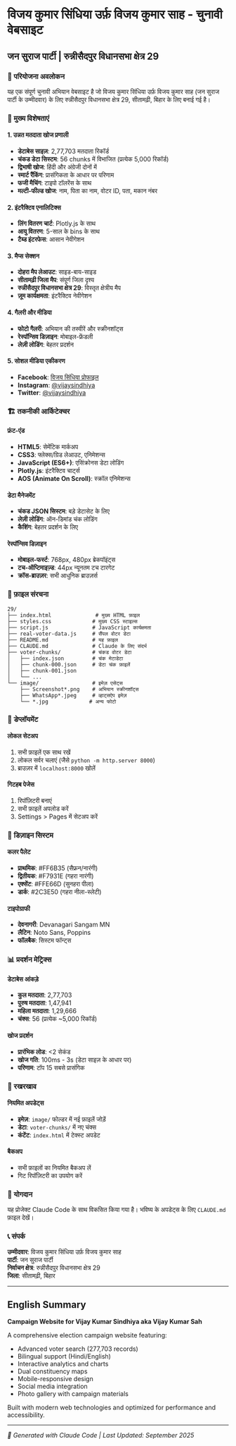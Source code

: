 # विजय कुमार सिंधिया उर्फ़ विजय कुमार साह - चुनावी वेबसाइट

## जन सुराज पार्टी | रुन्नीसैदपुर विधानसभा क्षेत्र 29

### 🎯 परियोजना अवलोकन

यह एक संपूर्ण चुनावी अभियान वेबसाइट है जो विजय कुमार सिंधिया उर्फ़ विजय कुमार साह (जन सुराज पार्टी के उम्मीदवार) के लिए रुन्नीसैदपुर विधानसभा क्षेत्र 29, सीतामढ़ी, बिहार के लिए बनाई गई है।

### 🌟 मुख्य विशेषताएं

#### 1. **उन्नत मतदाता खोज प्रणाली**
- **डेटाबेस साइज़**: 2,77,703 मतदाता रिकॉर्ड
- **चंकड डेटा सिस्टम**: 56 chunks में विभाजित (प्रत्येक 5,000 रिकॉर्ड)
- **द्विभाषी खोज**: हिंदी और अंग्रेजी दोनों में
- **स्मार्ट रैंकिंग**: प्रासंगिकता के आधार पर परिणाम
- **फजी मैचिंग**: टाइपो टॉलरेंस के साथ
- **मल्टी-फील्ड खोज**: नाम, पिता का नाम, वोटर ID, पता, मकान नंबर

#### 2. **इंटरैक्टिव एनालिटिक्स**
- **लिंग वितरण चार्ट**: Plotly.js के साथ
- **आयु वितरण**: 5-साल के bins के साथ
- **टैब्ड इंटरफेस**: आसान नेवीगेशन

#### 3. **मैप्स सेक्शन**
- **दोहरा मैप लेआउट**: साइड-बाय-साइड
- **सीतामढ़ी जिला मैप**: संपूर्ण जिला दृश्य
- **रुन्नीसैदपुर विधानसभा क्षेत्र 29**: विस्तृत क्षेत्रीय मैप
- **ज़ूम कार्यक्षमता**: इंटरैक्टिव नेवीगेशन

#### 4. **गैलरी और मीडिया**
- **फोटो गैलरी**: अभियान की तस्वीरें और स्क्रीनशॉट्स
- **रेस्पॉन्सिव डिज़ाइन**: मोबाइल-फ्रेंडली
- **लेज़ी लोडिंग**: बेहतर प्रदर्शन

#### 5. **सोशल मीडिया एकीकरण**
- **Facebook**: [विजय सिंधिया प्रोफाइल](https://www.facebook.com/vijay.sindhiya.543)
- **Instagram**: [@vijaysindhiya](https://www.instagram.com/vijaysindhiya)
- **Twitter**: [@vijaysindhiya](https://twitter.com/vijaysindhiya)

### 🏗️ तकनीकी आर्किटेक्चर

#### फ्रंट-एंड
- **HTML5**: सेमेंटिक मार्कअप
- **CSS3**: फ्लेक्स/ग्रिड लेआउट, एनिमेशन्स
- **JavaScript (ES6+)**: एसिंक्रोनस डेटा लोडिंग
- **Plotly.js**: इंटरैक्टिव चार्ट्स
- **AOS (Animate On Scroll)**: स्क्रॉल एनिमेशन्स

#### डेटा मैनेजमेंट
- **चंकड JSON सिस्टम**: बड़े डेटासेट के लिए
- **लेज़ी लोडिंग**: ऑन-डिमांड चंक लोडिंग
- **कैशिंग**: बेहतर प्रदर्शन के लिए

#### रेस्पॉन्सिव डिज़ाइन
- **मोबाइल-फर्स्ट**: 768px, 480px ब्रेकपॉइंट्स
- **टच-ऑप्टिमाइज़्ड**: 44px न्यूनतम टच टारगेट
- **क्रॉस-ब्राउज़र**: सभी आधुनिक ब्राउज़र्स

### 📁 फ़ाइल संरचना

```
29/
├── index.html              # मुख्य HTML फ़ाइल
├── styles.css             # मुख्य CSS स्टाइल्स
├── script.js              # JavaScript कार्यक्षमता
├── real-voter-data.js     # सैंपल वोटर डेटा
├── README.md              # यह फ़ाइल
├── CLAUDE.md              # Claude के लिए संदर्भ
├── voter-chunks/          # चंकड वोटर डेटा
│   ├── index.json         # चंक मेटाडेटा
│   ├── chunk-000.json     # डेटा चंक फ़ाइलें
│   ├── chunk-001.json
│   └── ...
└── image/                 # इमेज़ एसेट्स
    ├── Screenshot*.png    # अभियान स्क्रीनशॉट्स
    ├── WhatsApp*.jpeg     # व्हाट्सऐप इमेज़
    └── *.jpg             # अन्य फोटो
```

### 🚀 डेप्लॉयमेंट

#### लोकल सेटअप
1. सभी फ़ाइलें एक साथ रखें
2. लोकल सर्वर चलाएं (जैसे `python -m http.server 8000`)
3. ब्राउज़र में `localhost:8000` खोलें

#### गिटहब पेजेस
1. रिपॉज़िटरी बनाएं
2. सभी फ़ाइलें अपलोड करें
3. Settings > Pages में सेटअप करें

### 🎨 डिज़ाइन सिस्टम

#### कलर पैलेट
- **प्राथमिक**: #FF6B35 (सैफ्रन/नारंगी)
- **द्वितीयक**: #F7931E (गहरा नारंगी)
- **एक्सेंट**: #FFE66D (सुनहरा पीला)
- **डार्क**: #2C3E50 (गहरा नीला-स्लेटी)

#### टाइपोग्राफी
- **देवनागरी**: Devanagari Sangam MN
- **लैटिन**: Noto Sans, Poppins
- **फॉलबैक**: सिस्टम फॉन्ट्स

### 📊 प्रदर्शन मेट्रिक्स

#### डेटाबेस आंकड़े
- **कुल मतदाता**: 2,77,703
- **पुरुष मतदाता**: 1,47,941
- **महिला मतदाता**: 1,29,666
- **चंक्स**: 56 (प्रत्येक ~5,000 रिकॉर्ड)

#### खोज प्रदर्शन
- **प्रारंभिक लोड**: <2 सेकंड
- **खोज गति**: 100ms - 3s (डेटा साइज़ के आधार पर)
- **परिणाम**: टॉप 15 सबसे प्रासंगिक

### 🔧 रखरखाव

#### नियमित अपडेट्स
- **इमेज़**: `image/` फोल्डर में नई फ़ाइलें जोड़ें
- **डेटा**: `voter-chunks/` में नए चंक्स
- **कंटेंट**: `index.html` में टेक्स्ट अपडेट

#### बैकअप
- सभी फ़ाइलों का नियमित बैकअप लें
- गिट रिपॉज़िटरी का उपयोग करें

### 🤝 योगदान

यह प्रोजेक्ट Claude Code के साथ विकसित किया गया है। भविष्य के अपडेट्स के लिए `CLAUDE.md` फ़ाइल देखें।

### 📞 संपर्क

**उम्मीदवार**: विजय कुमार सिंधिया उर्फ़ विजय कुमार साह  
**पार्टी**: जन सुराज पार्टी  
**निर्वाचन क्षेत्र**: रुन्नीसैदपुर विधानसभा क्षेत्र 29  
**जिला**: सीतामढ़ी, बिहार  

---

## English Summary

**Campaign Website for Vijay Kumar Sindhiya aka Vijay Kumar Sah**

A comprehensive election campaign website featuring:
- Advanced voter search (277,703 records)
- Bilingual support (Hindi/English)
- Interactive analytics and charts
- Dual constituency maps
- Mobile-responsive design
- Social media integration
- Photo gallery with campaign materials

Built with modern web technologies and optimized for performance and accessibility.

---

*🎯 Generated with Claude Code | Last Updated: September 2025*